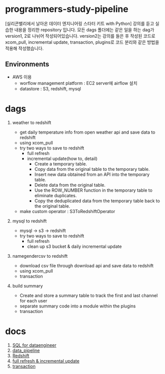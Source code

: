 # programmers-study-pipeline

[실리콘밸리에서 날아온 데이터 엔지니어링 스타터 키트 with Python] 강의를 듣고 실습한 내용을 정리한 repository 입니다.
모든 dags 폴더에는 같은 일을 하는 dag가 version1, 2로 나뉘어 작성되어있습니다. version2는 강의를 들은 후 작성된 코드로 xcom_pull, incremental update, transaction, plugins로 코드 분리와 같은 방법을 적용해 작성했습니다.

## Environments

- AWS 이용
  - worflow management platform : EC2 server에 airflow 설치
  - datastore : S3, redshift, mysql

# dags

1.  weather to redshift

    - get daily temperature info from open weather api and save data to redshift
    - using xcom_pull
    - try two ways to save to redshift
      - full refresh
      - incremental update(how to, detail)
        - Create a temporary table.
        - Copy data from the original table to the temporary table.
        - Insert new data obtained from an API into the temporary table.
        - Delete data from the original table.
        - Use the ROW_NUMBER function in the temporary table to eliminate duplicates.
        - Copy the deduplicated data from the temporary table back to the original table.
    - make custom operator : S3ToRedshiftOperator

2.  mysql to redshift

    - mysql -> s3 -> redshift
    - try two ways to save to redshift
      - full refresh
      - clean up s3 bucket & daily incremental update

3.  namegendercsv to redshift

    - download csv file through download api and save data to redshift
    - using xcom_pull
    - transaction

4.  build summary

    - Create and store a summary table to track the first and last channel for each user
    - separate summary code into a module within the plugins
    - transaction

# docs

1. [SQL for dataengineer](docs/SQL_for_dataengineer.md)
2. [data_pipeline](docs/data_pipeline.md)
3. [Redshift](docs/Redshift.md)
4. [full refresh & incremental update](docs/full_refresh_and_incremental_update.md)
5. [transaction](docs/transaction.md)
